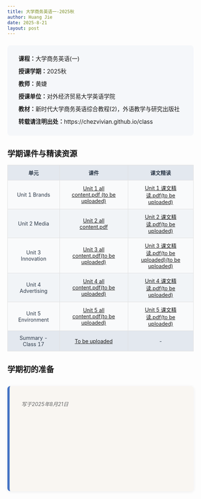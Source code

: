 ```yaml
---
title: 大学商务英语一-2025秋
author: Huang Jie
date: 2025-8-21
layout: post
---
```


<!-- 课程简介区块 -->
<div style="background:#f5f7fa; border-radius:8px; padding:20px 30px; margin:24px 0 32px 0; font-size:1.1em; line-height:2.2;">
<strong>课程：</strong>大学商务英语(一)<br>
<strong>授课学期：</strong>2025秋<br>
<strong>教师：</strong>黄婕<br>
<strong>授课单位：</strong>对外经济贸易大学英语学院<br>
<strong>教材：</strong>新时代大学商务英语综合教程(2)，外语教学与研究出版社<br>
<strong>转载请注明出处：</strong>https://chezvivian.github.io/class
</div>

<!-- 课件与精读表格 -->
## 学期课件与精读资源

<table style="width:100%; border-collapse:collapse; text-align:center; font-size:1em; background:#fff; margin-bottom:32px;">
  <tr style="background:#e3e8ef; color:#2d3a4a;">
    <th style="border:1px solid #e0e0e0; padding:10px 24px;">单元</th>
    <th style="border:1px solid #e0e0e0; padding:10px 32px;">课件</th>
    <th style="border:1px solid #e0e0e0; padding:10px 32px;">课文精读</th>
  </tr>
  <tr style="background:#f9fafb; color:#2d3a4a;">
    <td style="border:1px solid #e0e0e0; padding:10px 24px;">Unit 1 Brands</td>
    <td style="border:1px solid #e0e0e0; padding:10px 32px;"><a href="" target="_blank">Unit 1 all content.pdf (to be uploaded)</a></td>
    <td style="border:1px solid #e0e0e0; padding:10px 32px;"><a href="" target="_blank">Unit 1 课文精读.pdf(to be uploaded)</a></td>
  </tr>
  <tr style="background:#f1f4f7; color:#2d3a4a;">
    <td style="border:1px solid #e0e0e0; padding:10px 24px;">Unit 2 Media</td>
    <td style="border:1px solid #e0e0e0; padding:10px 32px;"><a href="" target="_blank">Unit 2 all content.pdf</a></td>
    <td style="border:1px solid #e0e0e0; padding:10px 32px;"><a href="" target="_blank">Unit 2 课文精读.pdf(to be uploaded)</a></td>
  </tr>
  <tr style="background:#f9fafb; color:#2d3a4a;">
    <td style="border:1px solid #e0e0e0; padding:10px 24px;">Unit 3 Innovation</td>
    <td style="border:1px solid #e0e0e0; padding:10px 32px;"><a href="" target="_blank">Unit 3 all content.pdf(to be uploaded)</a></td>
    <td style="border:1px solid #e0e0e0; padding:10px 32px;"><a href="" target="_blank">Unit 3 课文精读.pdf(to be uploaded)(to be uploaded)</a></td>
  </tr>
  <tr style="background:#f1f4f7; color:#2d3a4a;">
    <td style="border:1px solid #e0e0e0; padding:10px 24px;">Unit 4 Advertising</td>
    <td style="border:1px solid #e0e0e0; padding:10px 32px;"><a href="" target="_blank">Unit 4 all content.pdf(to be uploaded)</a></td>
    <td style="border:1px solid #e0e0e0; padding:10px 32px;"><a href="" target="_blank">Unit 4 课文精读.pdf(to be uploaded)</a></td>
  </tr>
  <tr style="background:#f9fafb; color:#2d3a4a;">
    <td style="border:1px solid #e0e0e0; padding:10px 24px;">Unit 5 Environment</td>
    <td style="border:1px solid #e0e0e0; padding:10px 32px;"><a href="" target="_blank">Unit 5 all content.pdf(to be uploaded)</a></td>
    <td style="border:1px solid #e0e0e0; padding:10px 32px;"><a href="" target="_blank">Unit 5 课文精读.pdf(to be uploaded)</a></td>
  </tr>
  <tr style="background:#e3e8ef; color:#2d3a4a;">
    <td style="border:1px solid #e0e0e0; padding:10px 24px;">Summary - Class 17</td>
    <td style="border:1px solid #e0e0e0; padding:10px 32px;"><a href="" target="_blank">To be uploaded</a></td>
    <td style="border:1px solid #e0e0e0; padding:10px 32px;">-</td>
  </tr>
</table>

<!-- 结课感想美化区块 -->
## 学期初的准备

<div style="background:#f9f6f2; border-left:6px solid #4472c4; border-radius:8px; box-shadow:0 2px 8px #eee; padding:24px 24px 24px 32px; margin:32px 0;">
  <p style="font-style:italic; color:#666; margin-bottom:20px;">写于2025年8月21日</p>
  <p style="font-size:1.1em; line-height:1.8;">
    <br><br>
    <br><br>
    <br><br>
  </p>
</div>



